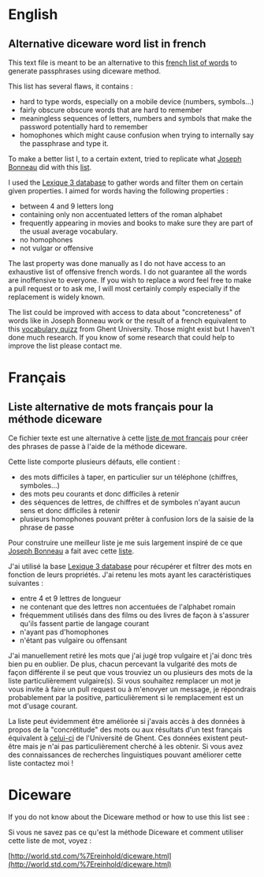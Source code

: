 # English
## Alternative diceware word list in french
This text file is meant to be an alternative to this [french list of words](https://raw.githubusercontent.com/chmduquesne/diceware-fr/master/diceware-fr-5-jets.txt) to generate passphrases using diceware method. 

This list has several flaws, it contains :

* hard to type words, especially on a mobile device (numbers, symbols...) 
* fairly obscure obscure words that are hard to remember
* meaningless sequences of letters, numbers and symbols that make the password potentially hard to remember
* homophones which might cause confusion when trying to internally say the passphrase and type it.

To make a better list I, to a certain extent, tried to replicate what [Joseph Bonneau](https://www.eff.org/about/staff/joseph-bonneau) did with this [list](https://www.eff.org/deeplinks/2016/07/new-wordlists-random-passphrases).

I used the [Lexique 3 database](http://www.lexique.org/) to gather words and filter them on certain given properties. 
I aimed for words having the following properties :

* between 4 and 9 letters long
* containing only non accentuated letters of the roman alphabet
* frequently appearing in movies and books to make sure they are part of the usual average vocabulary.
* no homophones
* not vulgar or offensive

The last property was done manually as I do not have access to an exhaustive list of offensive french words. I do not guarantee all the words are inoffensive to everyone. If you wish to replace a word feel free to make a pull request or to ask me, I will most certainly comply especially if the replacement is widely known.

The list could be improved with access to data about "concreteness" of words like in Joseph Bonneau work or the result of a french equivalent to this [vocabulary quizz](http://vocabulary.ugent.be/) from Ghent University. Those might exist but I haven't done much research. If you know of some research that could help to improve the list please contact me.

# Français
## Liste alternative de mots français pour la méthode diceware
Ce fichier texte est une alternative à cette [liste de mot français](https://raw.githubusercontent.com/chmduquesne/diceware-fr/master/diceware-fr-5-jets.txt) pour créer des phrases de passe à l'aide de la méthode diceware.

Cette liste comporte plusieurs défauts, elle contient :

* des mots difficiles à taper, en particulier sur un téléphone (chiffres, symboles...)
* des mots peu courants et donc difficiles à retenir
* des séquences de lettres, de chiffres et de symboles n'ayant aucun sens et donc difficiles à retenir
* plusieurs homophones pouvant prêter à confusion lors de la saisie de la phrase de passe

Pour construire une meilleur liste je me suis largement inspiré de ce que [Joseph Bonneau](https://www.eff.org/about/staff/joseph-bonneau) a fait avec cette [liste](https://www.eff.org/deeplinks/2016/07/new-wordlists-random-passphrases).

J'ai utilisé la base [Lexique 3 database](http://www.lexique.org/) pour récupérer et filtrer des mots en fonction de leurs propriétés. J'ai retenu les mots ayant les caractéristiques suivantes :

* entre 4 et 9 lettres de longueur
* ne contenant que des lettres non accentuées de l'alphabet romain
* fréquemment utilisés dans des films ou des livres de façon à s'assurer qu'ils fassent partie de langage courant
* n'ayant pas d'homophones
* n'étant pas vulgaire ou offensant

J'ai manuellement retiré les mots que j'ai jugé trop vulgaire et j'ai donc très bien pu en oublier. De plus, chacun percevant la vulgarité des mots de façon différente il se peut que vous trouviez un ou plusieurs des mots de la liste particulièrement vulgaire(s). Si vous souhaitez remplacer un mot je vous invite à faire un pull request ou à m'enovyer un message, je répondrais probablement par la positive, particulièrement si le remplacement est un mot d'usage courant.

La liste peut évidemment être améliorée si j'avais accès à des données à propos de la "concrétitude" des mots ou aux résultats d'un test français équivalent à [celui-ci](http://vocabulary.ugent.be/) de l'Université de Ghent. Ces données existent peut-être mais je n'ai pas particulièrement cherché à les obtenir. Si vous avez des connaissances de recherches linguistiques pouvant améliorer cette liste contactez moi !

# Diceware

If you do not know about the Diceware method or how to use this list see :

Si vous ne savez pas ce qu'est la méthode Diceware et comment utiliser cette liste de mot, voyez : 

[http://world.std.com/%7Ereinhold/diceware.html](http://world.std.com/%7Ereinhold/diceware.html)



